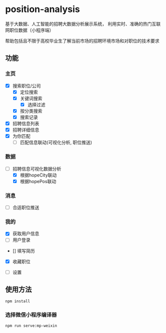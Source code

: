 # position-analysis
基于大数据、人工智能的招聘大数据分析展示系统，
利用实时、准确的热门互联网职位数据（小程序端）

帮助包括且不限于高校毕业生了解当前市场的招聘环境市场和对职位的技术要求

## 功能

### 主页
- [x] 搜索职位/公司
  - [x] 定位搜索
  - [x] 关键词搜索
      - [x] 选择过滤
  - [x] 按分类搜索
  - [x] 搜索记录
- [x] 招聘信息列表
- [x] 招聘详细信息
- [x] 为你匹配
  - [ ] 匹配信息联动(可视化分析, 职位推送)

### 数据
- [ ] 招聘信息可视化数据分析
	- [x] 根据hopeCity联动
	-  [x] 根据hopePos联动

### 消息
- [ ] 合适职位推送

### 我的
- [x] 获取用户信息
- [ ] 用户登录
- [] 填写简历
- [x] 收藏职位 
- [ ] 设置


## 使用方法
```
npm install
```

### 选择微信小程序编译器
```
npm run serve:mp-weixin
```
